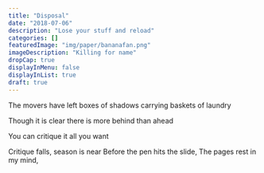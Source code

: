 ```yaml
---
title: "Disposal"
date: "2018-07-06"
description: "Lose your stuff and reload"
categories: []
featuredImage: "img/paper/bananafan.png"
imageDescription: "Killing for name"
dropCap: true
displayInMenu: false
displayInList: true
draft: true
---
```


The movers have left
boxes of shadows
carrying baskets of laundry


Though it is clear there is more behind than ahead

You can critique it all you want

Critique falls, season is near
Before the pen hits the slide,
The pages rest in my mind, 